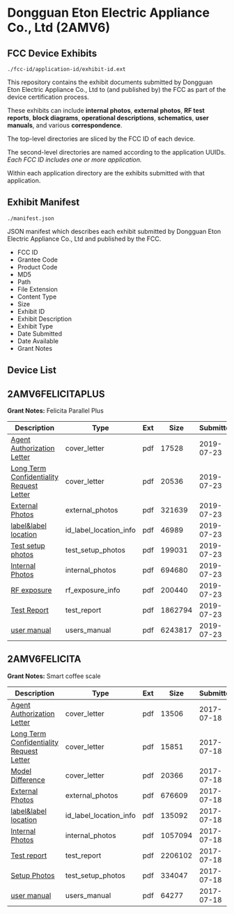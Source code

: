 # Dongguan Eton Electric Appliance Co., Ltd (2AMV6)
## FCC Device Exhibits

```
./fcc-id/application-id/exhibit-id.ext
```

This repository contains the exhibit documents submitted by Dongguan Eton Electric Appliance Co., Ltd to (and published by) the FCC as part of the device certification process.

These exhibits can include **internal photos**, **external photos**, **RF test reports**, **block diagrams**, **operational descriptions**, **schematics**, **user manuals**, and various **correspondence**.

The top-level directories are sliced by the FCC ID of each device.

The second-level directories are named according to the application UUIDs. *Each FCC ID includes one or more application.*

Within each application directory are the exhibits submitted with that application. 

## Exhibit Manifest

```
./manifest.json
```

JSON manifest which describes each exhibit submitted by Dongguan Eton Electric Appliance Co., Ltd and published by the FCC.

- FCC ID
- Grantee Code
- Product Code
- MD5
- Path
- File Extension
- Content Type
- Size
- Exhibit ID
- Exhibit Description
- Exhibit Type
- Date Submitted
- Date Available
- Grant Notes

## Device List
## 2AMV6FELICITAPLUS
**Grant Notes:** Felicita Parallel Plus

| Description | Type | Ext | Size | Submitted | Available |
| ----------- | ---- | --- | ---- | --------- | --------- |
| [Agent Authorization Letter](2AMV6FELICITAPLUS/5c56bb3e4451e32935953cc1f42680fe/4367775.pdf) | cover_letter | pdf | 17528 | 2019-07-23 | 2019-07-23 |
| [Long Term Confidentiality Request Letter](2AMV6FELICITAPLUS/5c56bb3e4451e32935953cc1f42680fe/4367780.pdf) | cover_letter | pdf | 20536 | 2019-07-23 | 2019-07-23 |
| [External Photos](2AMV6FELICITAPLUS/5c56bb3e4451e32935953cc1f42680fe/4367777.pdf) | external_photos | pdf | 321639 | 2019-07-23 | 2019-07-23 |
| [label&label location](2AMV6FELICITAPLUS/5c56bb3e4451e32935953cc1f42680fe/4367779.pdf) | id_label_location_info | pdf | 46989 | 2019-07-23 | 2019-07-23 |
| [Test setup photos](2AMV6FELICITAPLUS/5c56bb3e4451e32935953cc1f42680fe/4367785.pdf) | test_setup_photos | pdf | 199031 | 2019-07-23 | 2019-07-23 |
| [Internal Photos](2AMV6FELICITAPLUS/5c56bb3e4451e32935953cc1f42680fe/4367778.pdf) | internal_photos | pdf | 694680 | 2019-07-23 | 2019-07-23 |
| [RF exposure](2AMV6FELICITAPLUS/5c56bb3e4451e32935953cc1f42680fe/4367782.pdf) | rf_exposure_info | pdf | 200440 | 2019-07-23 | 2019-07-23 |
| [Test Report](2AMV6FELICITAPLUS/5c56bb3e4451e32935953cc1f42680fe/4367784.pdf) | test_report | pdf | 1862794 | 2019-07-23 | 2019-07-23 |
| [user manual](2AMV6FELICITAPLUS/5c56bb3e4451e32935953cc1f42680fe/4367786.pdf) | users_manual | pdf | 6243817 | 2019-07-23 | 2019-07-23 |
## 2AMV6FELICITA
**Grant Notes:** Smart coffee scale

| Description | Type | Ext | Size | Submitted | Available |
| ----------- | ---- | --- | ---- | --------- | --------- |
| [Agent Authorization Letter](2AMV6FELICITA/1441d5ac8118b5c6400bc98f45237f4a/3469365.pdf) | cover_letter | pdf | 13506 | 2017-07-18 | 2017-07-18 |
| [Long Term Confidentiality Request Letter](2AMV6FELICITA/1441d5ac8118b5c6400bc98f45237f4a/3469371.pdf) | cover_letter | pdf | 15851 | 2017-07-18 | 2017-07-18 |
| [Model Difference](2AMV6FELICITA/1441d5ac8118b5c6400bc98f45237f4a/3469372.pdf) | cover_letter | pdf | 20366 | 2017-07-18 | 2017-07-18 |
| [External Photos](2AMV6FELICITA/1441d5ac8118b5c6400bc98f45237f4a/3469368.pdf) | external_photos | pdf | 676609 | 2017-07-18 | 2017-07-18 |
| [label&label location](2AMV6FELICITA/1441d5ac8118b5c6400bc98f45237f4a/3469370.pdf) | id_label_location_info | pdf | 135092 | 2017-07-18 | 2017-07-18 |
| [Internal Photos](2AMV6FELICITA/1441d5ac8118b5c6400bc98f45237f4a/3469369.pdf) | internal_photos | pdf | 1057094 | 2017-07-18 | 2017-07-18 |
| [Test report](2AMV6FELICITA/1441d5ac8118b5c6400bc98f45237f4a/3469366.pdf) | test_report | pdf | 2206102 | 2017-07-18 | 2017-07-18 |
| [Setup Photos](2AMV6FELICITA/1441d5ac8118b5c6400bc98f45237f4a/3469375.pdf) | test_setup_photos | pdf | 334047 | 2017-07-18 | 2017-07-18 |
| [user manual](2AMV6FELICITA/1441d5ac8118b5c6400bc98f45237f4a/3469376.pdf) | users_manual | pdf | 64277 | 2017-07-18 | 2017-07-18 |

